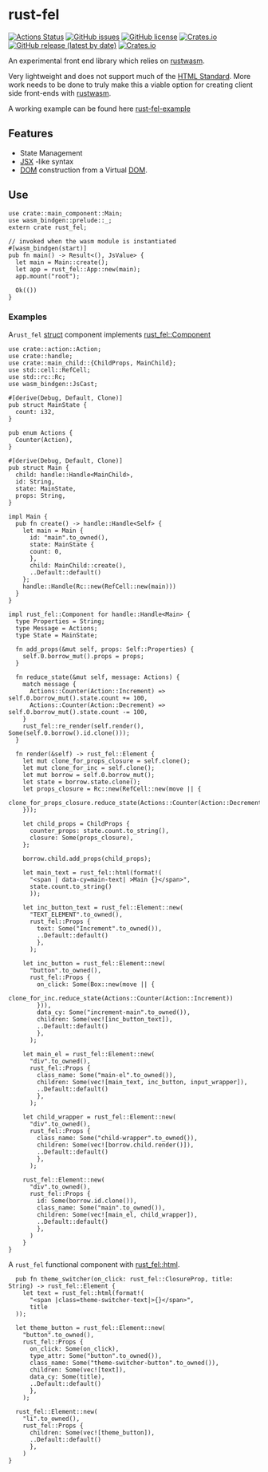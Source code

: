 # rust-fel

[![Actions Status](https://github.com/tostaylo/rust-fel/workflows/Check%20Test%20Fmt%20Clippy/badge.svg)](https://github.com/tostaylo/rust-fel/actions) [![GitHub issues](https://img.shields.io/github/issues/tostaylo/rust-fel)](https://github.com/tostaylo/rust-fel/issues) [![GitHub license](https://img.shields.io/github/license/tostaylo/rust-fel)](https://github.com/tostaylo/rust-fel/blob/master/LICENSE.txt) [![Crates.io](https://img.shields.io/crates/v/rust-fel)](https://crates.io/crates/rust-fel) [![GitHub release (latest by date)](https://img.shields.io/github/v/release/tostaylo/rust-fel)](https://github.com/tostaylo/rust-fel/releases/tag/v0.1.0) [![Crates.io](https://img.shields.io/badge/docs-rust--fel-red)](https://docs.rs/rust-fel/0.1.0/rust_fel/)

An experimental front end library which relies on [rustwasm](https://github.com/rustwasm).

Very lightweight and does not support much of the [HTML Standard](https://html.spec.whatwg.org/). More work needs to be done to truly make this a viable option for creating client side front-ends with [rustwasm](https://github.com/rustwasm).

A working example can be found here [rust-fel-example](https://github.com/tostaylo/rust-fel-example)

## Features

- State Management
- [JSX](https://github.com/facebook/jsx) -like syntax
- [DOM](https://developer.mozilla.org/en-US/docs/Web/API/Document_Object_Model/Introduction) construction from a Virtual [DOM](https://developer.mozilla.org/en-US/docs/Web/API/Document_Object_Model/Introduction).

## Use

```
use crate::main_component::Main;
use wasm_bindgen::prelude::_;
extern crate rust_fel;

// invoked when the wasm module is instantiated
#[wasm_bindgen(start)]
pub fn main() -> Result<(), JsValue> {
  let main = Main::create();
  let app = rust_fel::App::new(main);
  app.mount("root");

  Ok(())
}
```

### Examples

A`rust_fel` [struct](https://doc.rust-lang.org/std/keyword.struct.html) component implements [rust_fel::Component](../rust_fel/trait.Component.html)

```
use crate::action::Action;
use crate::handle;
use crate::main_child::{ChildProps, MainChild};
use std::cell::RefCell;
use std::rc::Rc;
use wasm_bindgen::JsCast;

#[derive(Debug, Default, Clone)]
pub struct MainState {
  count: i32,
}

pub enum Actions {
  Counter(Action),
}

#[derive(Debug, Default, Clone)]
pub struct Main {
  child: handle::Handle<MainChild>,
  id: String,
  state: MainState,
  props: String,
}

impl Main {
  pub fn create() -> handle::Handle<Self> {
    let main = Main {
      id: "main".to_owned(),
      state: MainState {
      count: 0,
      },
      child: MainChild::create(),
      ..Default::default()
    };
    handle::Handle(Rc::new(RefCell::new(main)))
  }
}

impl rust_fel::Component for handle::Handle<Main> {
  type Properties = String;
  type Message = Actions;
  type State = MainState;

  fn add_props(&mut self, props: Self::Properties) {
    self.0.borrow_mut().props = props;
  }

  fn reduce_state(&mut self, message: Actions) {
    match message {
      Actions::Counter(Action::Increment) => self.0.borrow_mut().state.count += 100,
      Actions::Counter(Action::Decrement) => self.0.borrow_mut().state.count -= 100,
    }
    rust_fel::re_render(self.render(), Some(self.0.borrow().id.clone()));
  }

  fn render(&self) -> rust_fel::Element {
    let mut clone_for_props_closure = self.clone();
    let mut clone_for_inc = self.clone();
    let mut borrow = self.0.borrow_mut();
    let state = borrow.state.clone();
    let props_closure = Rc::new(RefCell::new(move || {
      clone_for_props_closure.reduce_state(Actions::Counter(Action::Decrement))
    }));

    let child_props = ChildProps {
      counter_props: state.count.to_string(),
      closure: Some(props_closure),
    };

    borrow.child.add_props(child_props);

    let main_text = rust_fel::html(format!(
      "<span | data-cy=main-text| >Main {}</span>",
      state.count.to_string()
      ));

    let inc_button_text = rust_fel::Element::new(
      "TEXT_ELEMENT".to_owned(),
      rust_fel::Props {
        text: Some("Increment".to_owned()),
        ..Default::default()
        },
      );

    let inc_button = rust_fel::Element::new(
      "button".to_owned(),
      rust_fel::Props {
        on_click: Some(Box::new(move || {
        clone_for_inc.reduce_state(Actions::Counter(Action::Increment))
        })),
        data_cy: Some("increment-main".to_owned()),
        children: Some(vec![inc_button_text]),
        ..Default::default()
        },
      );

    let main_el = rust_fel::Element::new(
      "div".to_owned(),
      rust_fel::Props {
        class_name: Some("main-el".to_owned()),
        children: Some(vec![main_text, inc_button, input_wrapper]),
        ..Default::default()
        },
      );

    let child_wrapper = rust_fel::Element::new(
      "div".to_owned(),
      rust_fel::Props {
        class_name: Some("child-wrapper".to_owned()),
        children: Some(vec![borrow.child.render()]),
        ..Default::default()
        },
      );

    rust_fel::Element::new(
      "div".to_owned(),
      rust_fel::Props {
        id: Some(borrow.id.clone()),
        class_name: Some("main".to_owned()),
        children: Some(vec![main_el, child_wrapper]),
        ..Default::default()
        },
      )
    }
}
```

A `rust_fel` functional component with [rust_fel::html](../rust_fel/rsx/fn.html.html).

```
  pub fn theme_switcher(on_click: rust_fel::ClosureProp, title: String) -> rust_fel::Element {
    let text = rust_fel::html(format!(
      "<span |class=theme-switcher-text|>{}</span>",
      title
  ));

  let theme_button = rust_fel::Element::new(
    "button".to_owned(),
    rust_fel::Props {
      on_click: Some(on_click),
      type_attr: Some("button".to_owned()),
      class_name: Some("theme-switcher-button".to_owned()),
      children: Some(vec![text]),
      data_cy: Some(title),
      ..Default::default()
      },
    );

  rust_fel::Element::new(
    "li".to_owned(),
    rust_fel::Props {
      children: Some(vec![theme_button]),
      ..Default::default()
      },
    )
}
```
